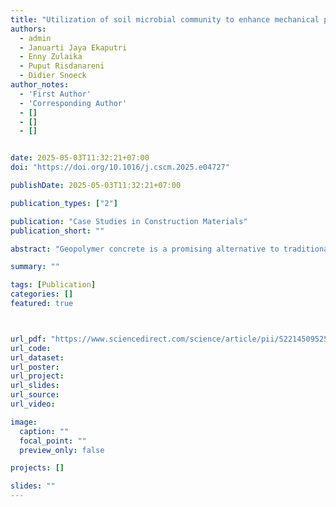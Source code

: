 ```yaml
---
title: "Utilization of soil microbial community to enhance mechanical properties of geopolymer paste for sustainable construction materials"
authors:
  - admin
  - Januarti Jaya Ekaputri
  - Enny Zulaika
  - Puput Risdanareni
  - Didier Snoeck
author_notes:
  - 'First Author'
  - 'Corresponding Author'
  - []
  - []
  - []


date: 2025-05-03T11:32:21+07:00
doi: "https://doi.org/10.1016/j.cscm.2025.e04727"

publishDate: 2025-05-03T11:32:21+07:00

publication_types: ["2"]

publication: "Case Studies in Construction Materials"
publication_short: ""

abstract: "Geopolymer concrete is a promising alternative to traditional cement due to its lower carbon footprint and enhanced mechanical properties. While carbonatogenic bacteria have been widely studied in Portland cement, their role in geopolymers remains underexplored, particularly in non-calcium precipitation mechanisms. This study screened limestone quarry samples using 16S amplicon sequencing to identify potential carbonatogenic bacteria. Following isolation and precipitation analysis, Lysinibacillus fusiformis JH2 was selected and incorporated into fly ash-bottom ash-based geopolymer paste. XRD and SEM analysis revealed that microbial carbonation led to the formation of aragonite, natrite, and brucite, refining pore structures, enhancing durability, and increasing compressive strength. Incorporating JH2 endospores significantly improved early strength, achieving 17.5 MPa within 7 days, meeting Indonesian structural standards, and increasing strength by up to 166 %. Notably, bacteria remained viable and retained their ability to form endospores, opening possibilities for endospore storage in artificial aggregates for self-healing and bio-enhanced construction materials. These findings also show a potentially novel microbial pathway for non-calcium precipitation, contributing to the faster, more sustainable enhancement of geopolymer concrete for industrial applications."

summary: ""

tags: [Publication]
categories: []
featured: true



url_pdf: "https://www.sciencedirect.com/science/article/pii/S221450952500525X/pdfft?md5=7dde1440fe807adba1f283de32e53790&pid=1-s2.0-S221450952500525X-main.pdf"
url_code:
url_dataset:
url_poster:
url_project:
url_slides:
url_source:
url_video:

image:
  caption: ""
  focal_point: ""
  preview_only: false

projects: []

slides: ""
---
```

